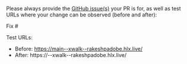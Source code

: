 Please always provide the [GitHub issue(s)](../issues) your PR is for, as well as test URLs where your change can be observed (before and after):

Fix #<gh-issue-id>

Test URLs:
- Before: https://main--xwalk--rakeshpadobe.hlx.live/
- After: https://<branch>--xwalk--rakeshpadobe.hlx.live/
